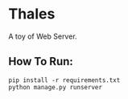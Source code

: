 # Thales
A toy of Web Server.
## How To Run:
```
pip install -r requirements.txt
python manage.py runserver
```